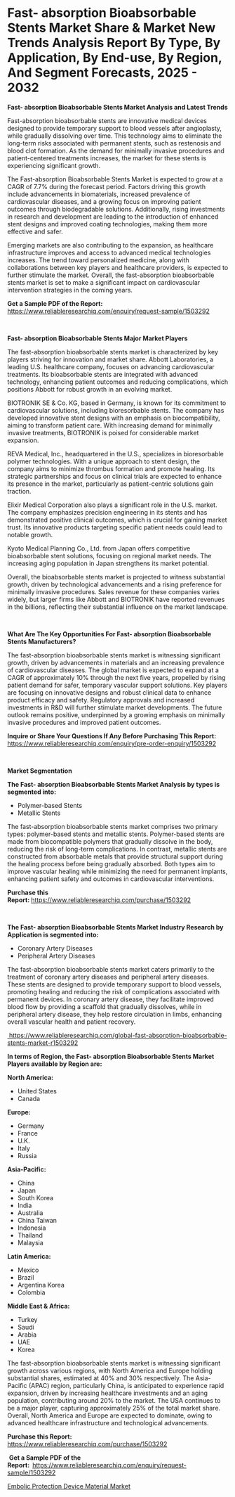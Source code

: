 <p><h1>Fast- absorption Bioabsorbable Stents Market Share & Market New Trends Analysis Report By Type, By Application, By End-use, By Region, And Segment Forecasts, 2025 - 2032</h1></p><p><strong>Fast- absorption Bioabsorbable Stents Market Analysis and Latest Trends</strong></p>
<p><p>Fast-absorption bioabsorbable stents are innovative medical devices designed to provide temporary support to blood vessels after angioplasty, while gradually dissolving over time. This technology aims to eliminate the long-term risks associated with permanent stents, such as restenosis and blood clot formation. As the demand for minimally invasive procedures and patient-centered treatments increases, the market for these stents is experiencing significant growth.</p><p>The Fast-absorption Bioabsorbable Stents Market is expected to grow at a CAGR of 7.7% during the forecast period. Factors driving this growth include advancements in biomaterials, increased prevalence of cardiovascular diseases, and a growing focus on improving patient outcomes through biodegradable solutions. Additionally, rising investments in research and development are leading to the introduction of enhanced stent designs and improved coating technologies, making them more effective and safer.</p><p>Emerging markets are also contributing to the expansion, as healthcare infrastructure improves and access to advanced medical technologies increases. The trend toward personalized medicine, along with collaborations between key players and healthcare providers, is expected to further stimulate the market. Overall, the fast-absorption bioabsorbable stents market is set to make a significant impact on cardiovascular intervention strategies in the coming years.</p></p>
<p><strong>Get a Sample PDF of the Report:&nbsp;</strong> <a href="https://www.reliableresearchiq.com/enquiry/request-sample/1503292?utm_campaign=2265&utm_medium=2&utm_source=Github&utm_content=ia&utm_term=23032025&utm_id=fast-absorption-bioabsorbable-stents">https://www.reliableresearchiq.com/enquiry/request-sample/1503292</a></p>
<p>&nbsp;</p>
<p><strong>Fast- absorption Bioabsorbable Stents Major Market Players</strong></p>
<p><p>The fast-absorption bioabsorbable stents market is characterized by key players striving for innovation and market share. Abbott Laboratories, a leading U.S. healthcare company, focuses on advancing cardiovascular treatments. Its bioabsorbable stents are integrated with advanced technology, enhancing patient outcomes and reducing complications, which positions Abbott for robust growth in an evolving market.</p><p>BIOTRONIK SE & Co. KG, based in Germany, is known for its commitment to cardiovascular solutions, including bioresorbable stents. The company has developed innovative stent designs with an emphasis on biocompatibility, aiming to transform patient care. With increasing demand for minimally invasive treatments, BIOTRONIK is poised for considerable market expansion.</p><p>REVA Medical, Inc., headquartered in the U.S., specializes in bioresorbable polymer technologies. With a unique approach to stent design, the company aims to minimize thrombus formation and promote healing. Its strategic partnerships and focus on clinical trials are expected to enhance its presence in the market, particularly as patient-centric solutions gain traction.</p><p>Elixir Medical Corporation also plays a significant role in the U.S. market. The company emphasizes precision engineering in its stents and has demonstrated positive clinical outcomes, which is crucial for gaining market trust. Its innovative products targeting specific patient needs could lead to notable growth.</p><p>Kyoto Medical Planning Co., Ltd. from Japan offers competitive bioabsorbable stent solutions, focusing on regional market needs. The increasing aging population in Japan strengthens its market potential.</p><p>Overall, the bioabsorbable stents market is projected to witness substantial growth, driven by technological advancements and a rising preference for minimally invasive procedures. Sales revenue for these companies varies widely, but larger firms like Abbott and BIOTRONIK have reported revenues in the billions, reflecting their substantial influence on the market landscape.</p></p>
<p>&nbsp;</p>
<p><strong>What Are The Key Opportunities For Fast- absorption Bioabsorbable Stents Manufacturers?</strong></p>
<p><p>The fast-absorption bioabsorbable stents market is witnessing significant growth, driven by advancements in materials and an increasing prevalence of cardiovascular diseases. The global market is expected to expand at a CAGR of approximately 10% through the next five years, propelled by rising patient demand for safer, temporary vascular support solutions. Key players are focusing on innovative designs and robust clinical data to enhance product efficacy and safety. Regulatory approvals and increased investments in R&D will further stimulate market developments. The future outlook remains positive, underpinned by a growing emphasis on minimally invasive procedures and improved patient outcomes.</p></p>
<p><strong>Inquire or Share Your Questions If Any Before Purchasing This Report:</strong> <a href="https://www.reliableresearchiq.com/enquiry/pre-order-enquiry/1503292?utm_campaign=2265&utm_medium=2&utm_source=Github&utm_content=ia&utm_term=23032025&utm_id=fast-absorption-bioabsorbable-stents">https://www.reliableresearchiq.com/enquiry/pre-order-enquiry/1503292</a></p>
<p>&nbsp;</p>
<p><strong>Market Segmentation</strong></p>
<p><strong>The Fast- absorption Bioabsorbable Stents Market Analysis by types is segmented into:</strong></p>
<p><ul><li>Polymer-based Stents</li><li>Metallic Stents</li></ul></p>
<p><p>The fast-absorption bioabsorbable stents market comprises two primary types: polymer-based stents and metallic stents. Polymer-based stents are made from biocompatible polymers that gradually dissolve in the body, reducing the risk of long-term complications. In contrast, metallic stents are constructed from absorbable metals that provide structural support during the healing process before being gradually absorbed. Both types aim to improve vascular healing while minimizing the need for permanent implants, enhancing patient safety and outcomes in cardiovascular interventions.</p></p>
<p><strong>Purchase this Report:&nbsp;</strong><a href="https://www.reliableresearchiq.com/purchase/1503292?utm_campaign=2265&utm_medium=2&utm_source=Github&utm_content=ia&utm_term=23032025&utm_id=fast-absorption-bioabsorbable-stents">https://www.reliableresearchiq.com/purchase/1503292</a></p>
<p>&nbsp;</p>
<p><strong>The Fast- absorption Bioabsorbable Stents Market Industry Research by Application is segmented into:</strong></p>
<p><ul><li>Coronary Artery Diseases</li><li>Peripheral Artery Diseases</li></ul></p>
<p><p>The fast-absorption bioabsorbable stents market caters primarily to the treatment of coronary artery diseases and peripheral artery diseases. These stents are designed to provide temporary support to blood vessels, promoting healing and reducing the risk of complications associated with permanent devices. In coronary artery disease, they facilitate improved blood flow by providing a scaffold that gradually dissolves, while in peripheral artery disease, they help restore circulation in limbs, enhancing overall vascular health and patient recovery.</p></p>
<p><a href="https://www.reliableresearchiq.com/global-fast-absorption-bioabsorbable-stents-market-r1503292?utm_campaign=2265&utm_medium=2&utm_source=Github&utm_content=ia&utm_term=23032025&utm_id=fast-absorption-bioabsorbable-stents">&nbsp;https://www.reliableresearchiq.com/global-fast-absorption-bioabsorbable-stents-market-r1503292</a></p>
<p><strong>In terms of Region, the Fast- absorption Bioabsorbable Stents Market Players available by Region are:</strong></p>
<p>
    <p> <strong> North America: </strong>
        <ul>
            <li>United States</li>
            <li>Canada</li>
        </ul>
        </p> 
    <p> <strong> Europe: </strong>
        <ul>
            <li>Germany</li>
            <li>France</li>
            <li>U.K.</li>
            <li>Italy</li>
            <li>Russia</li>
        </ul>
        </p> 
    <p> <strong> Asia-Pacific: </strong>
        <ul>
            <li>China</li>
            <li>Japan</li>
            <li>South Korea</li>
            <li>India</li>
            <li>Australia</li>
            <li>China Taiwan</li>
            <li>Indonesia</li>
            <li>Thailand</li>
            <li>Malaysia</li>
        </ul>
        </p> 
    <p> <strong> Latin America: </strong>
        <ul>
            <li>Mexico</li>
            <li>Brazil</li>
            <li>Argentina Korea</li>
            <li>Colombia</li>
        </ul>
        </p> 
    <p> <strong> Middle East & Africa: </strong>
        <ul>
            <li>Turkey</li>
            <li>Saudi</li>
            <li>Arabia</li>
            <li>UAE</li>
            <li>Korea</li>
        </ul>
    </p>
    </p>
<p><p>The fast-absorption bioabsorbable stents market is witnessing significant growth across various regions, with North America and Europe holding substantial shares, estimated at 40% and 30% respectively. The Asia-Pacific (APAC) region, particularly China, is anticipated to experience rapid expansion, driven by increasing healthcare investments and an aging population, contributing around 20% to the market. The USA continues to be a major player, capturing approximately 25% of the total market share. Overall, North America and Europe are expected to dominate, owing to advanced healthcare infrastructure and technological advancements.</p></p>
<p><strong>Purchase this Report: </strong><a href="https://www.reliableresearchiq.com/purchase/1503292?utm_campaign=2265&utm_medium=2&utm_source=Github&utm_content=ia&utm_term=23032025&utm_id=fast-absorption-bioabsorbable-stents">https://www.reliableresearchiq.com/purchase/1503292</a></p>
<p>&nbsp;<strong>Get a Sample PDF of the Report:&nbsp;&nbsp;</strong><a href="https://www.reliableresearchiq.com/enquiry/request-sample/1503292?utm_campaign=2265&utm_medium=2&utm_source=Github&utm_content=ia&utm_term=23032025&utm_id=fast-absorption-bioabsorbable-stents">https://www.reliableresearchiq.com/enquiry/request-sample/1503292</a></p>
<p><strong></strong></p>
<p><p><a href="https://github.com/suleimannichelle7/Market-Research-Report-List-1/blob/main/embolic-protection-device-material-market.md?utm_campaign=2265&utm_medium=2&utm_source=Github&utm_content=ia&utm_term=23032025&utm_id=fast-absorption-bioabsorbable-stents">Embolic Protection Device Material Market</a></p></p>